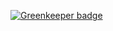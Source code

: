 

[![Greenkeeper badge](https://badges.greenkeeper.io/Tutrox/PihkalaToday.svg)](https://greenkeeper.io/)